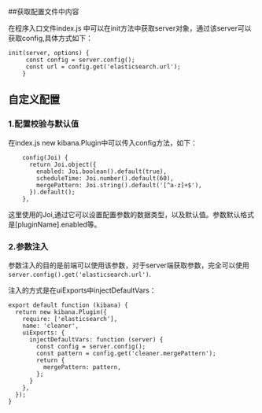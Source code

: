 ##获取配置文件中内容

在程序入口文件index.js 中可以在init方法中获取server对象，通过该server可以获取config,具体方式如下：
```
init(server, options) {
     const config = server.config();
     const url = config.get('elasticsearch.url');
    }
```

## 自定义配置

### 1.配置校验与默认值

在index.js new kibana.Plugin中可以传入config方法，如下：
```
    config(Joi) {
      return Joi.object({
        enabled: Joi.boolean().default(true),
        scheduleTime: Joi.number().default(60),
        mergePattern: Joi.string().default('[^a-z]+$'),
      }).default();
    },
```
这里使用的Joi,通过它可以设置配置参数的数据类型，以及默认值。参数默认格式是[pluginName].enabled等。

### 2.参数注入
参数注入的目的是前端可以使用该参数，对于server端获取参数，完全可以使用```server.config().get('elasticsearch.url')```.

注入的方式是在uiExports中injectDefaultVars：
```
export default function (kibana) {
  return new kibana.Plugin({
    require: ['elasticsearch'],
    name: 'cleaner',
    uiExports: {
      injectDefaultVars: function (server) {
        const config = server.config();
        const pattern = config.get('cleaner.mergePattern');
        return {
          mergePattern: pattern,
        };
      }
    },
  });
}
```
